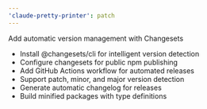 ```yaml
---
'claude-pretty-printer': patch
---
```


Add automatic version management with Changesets

- Install @changesets/cli for intelligent version detection
- Configure changesets for public npm publishing
- Add GitHub Actions workflow for automated releases
- Support patch, minor, and major version detection
- Generate automatic changelog for releases
- Build minified packages with type definitions